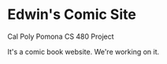 # Edwin's Comic Site

Cal Poly Pomona 
CS 480 Project

It's a comic book website.
We're working on it.
